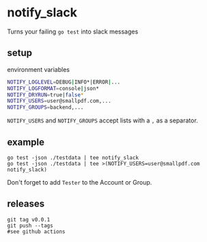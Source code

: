 # notify\_slack

Turns your failing `go test` into slack messages

## setup
environment variables
```sh
NOTIFY_LOGLEVEL=DEBUG|INFO*|ERROR|...
NOTIFY_LOGFORMAT=console|json*
NOTIFY_DRYRUN=true|false*
NOTIFY_USERS=user@smallpdf.com,...
NOTIFY_GROUPS=backend,...
```

`NOTIFY_USERS` and `NOTIFY_GROUPS` accept lists with a `,` as a separator.

## example
```
go test -json ./testdata | tee notify_slack
go test -json ./testdata | tee >(NOTIFY_USERS=user@smallpdf.com notify_slack)
```
Don't forget to add `Tester` to the Account or Group.

## releases
```
git tag v0.0.1
git push --tags
#see github actions
```
